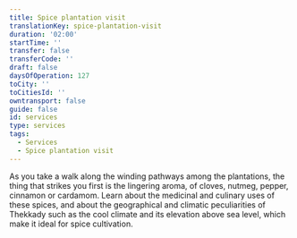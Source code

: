 ```yaml
---
title: Spice plantation visit
translationKey: spice-plantation-visit
duration: '02:00'
startTime: ''
transfer: false
transferCode: ''
draft: false
daysOfOperation: 127
toCity: ''
toCitiesId: ''
owntransport: false
guide: false
id: services
type: services
tags:
  - Services
  - Spice plantation visit
---
```

As you take a walk along the winding pathways among the plantations, the thing that strikes you first is the lingering aroma, of cloves, nutmeg, pepper, cinnamon or cardamom. Learn about the medicinal and culinary uses of these spices, and about the geographical and climatic peculiarities of Thekkady such as the cool climate and its elevation above sea level, which make it ideal for spice cultivation.